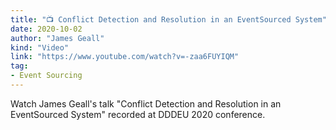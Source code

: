 ```yaml
---
title: "📺 Conflict Detection and Resolution in an EventSourced System"
date: 2020-10-02
author: "James Geall"
kind: "Video"
link: "https://www.youtube.com/watch?v=-zaa6FUYIQM"
tag:
- Event Sourcing
---
```


Watch James Geall's talk "Conflict Detection and Resolution in an EventSourced System" recorded at DDDEU 2020 conference.

<!-- more -->

<YouTube id="zaa6FUYIQM"></YouTube>
